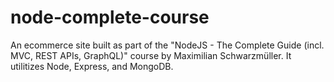 # node-complete-course

An ecommerce site built as part of the "NodeJS - The Complete Guide (incl. MVC, REST APIs, GraphQL)" course by Maximilian Schwarzmüller. It utilitizes Node, Express, and MongoDB.
